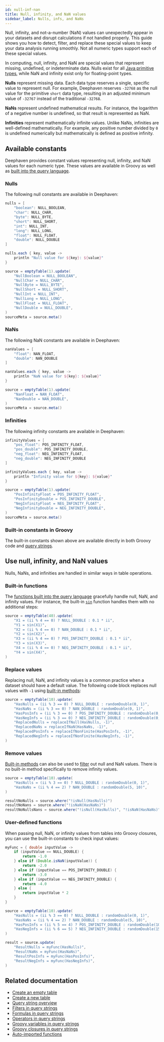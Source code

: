 ```yaml
---
id: null-inf-nan
title: Null, infinity, and NaN values
sidebar_label: Nulls, infs, and NaNs
---
```


Null, infinity, and not-a-number (NaN) values can unexpectedly appear in your datasets and disrupt calculations if not handled properly. This guide shows you how to detect, filter, and replace these special values to keep your data analysis running smoothly. Not all numeric types support each of these special values.

In computing, null, infinity, and NaN are special values that represent missing, undefined, or indeterminate data. Nulls exist for all [Java primitive types](https://docs.oracle.com/javase/tutorial/java/nutsandbolts/datatypes.html), while NaN and infinity exist only for floating-point types.

**Nulls** represent missing data. Each data type reserves a single, specific value to represent null. For example, Deephaven reserves `-32768` as the null value for the primitive `short` data type, resulting in an adjusted minimum value of `-32767` instead of the traditional `-32768`.

**NaNs** represent undefined mathematical results. For instance, the logarithm of a negative number is undefined, so that result is represented as NaN.

**Infinities** represent mathematically infinite values. Unlike NaNs, infinities are well-defined mathematically. For example, any positive number divided by `0` is undefined numerically but mathematically is defined as positive infinity.

## Available constants

Deephaven provides constant values representing null, infinity, and NaN values for each numeric type. These values are available in Groovy as well as [built into the query language](./built-in-constants.md).

### Nulls

The following null constants are available in Deephaven:

```groovy order=:log
nulls = [
    "boolean": NULL_BOOLEAN,
    "char": NULL_CHAR,
    "byte": NULL_BYTE,
    "short": NULL_SHORT,
    "int": NULL_INT,
    "long": NULL_LONG,
    "float": NULL_FLOAT,
    "double": NULL_DOUBLE
]

nulls.each { key, value ->
    println "Null value for ${key}: ${value}"
}
```

```groovy order=source,sourceMeta
source = emptyTable(1).update(
    "NullBoolean = NULL_BOOLEAN",
    "NullChar = NULL_CHAR",
    "NullByte = NULL_BYTE",
    "NullShort = NULL_SHORT",
    "NullInt = NULL_INT",
    "NullLong = NULL_LONG",
    "NullFloat = NULL_FLOAT",
    "NullDouble = NULL_DOUBLE",
)
sourceMeta = source.meta()
```

### NaNs

The following NaN constants are available in Deephaven:

```groovy order=:log
nanValues = [
    "float": NAN_FLOAT,
    "double": NAN_DOUBLE
]

nanValues.each { key, value ->
    println "NaN value for ${key}: ${value}"
}
```

```groovy order=source,sourceMeta
source = emptyTable(1).update(
    "NanFloat = NAN_FLOAT",
    "NanDouble = NAN_DOUBLE",
)
sourceMeta = source.meta()
```

### Infinities

The following infinity constants are available in Deephaven:

```groovy order=:log
infinityValues = [
    "pos_float": POS_INFINITY_FLOAT,
    "pos_double": POS_INFINITY_DOUBLE,
    "neg_float": NEG_INFINITY_FLOAT,
    "neg_double": NEG_INFINITY_DOUBLE
]

infinityValues.each { key, value ->
    println "Infinity value for ${key}: ${value}"
}
```

```groovy order=source,sourceMeta
source = emptyTable(1).update(
    "PosInfinityFloat = POS_INFINITY_FLOAT",
    "PosInfinityDouble = POS_INFINITY_DOUBLE",
    "NegInfinityFloat = NEG_INFINITY_FLOAT",
    "NegInfinityDouble = NEG_INFINITY_DOUBLE",
)
sourceMeta = source.meta()
```

### Built-in constants in Groovy

The built-in constants shown above are available directly in both Groovy code and [query strings](./query-string-overview.md).

## Use null, infinity, and NaN values

Nulls, NaNs, and infinities are handled in similar ways in table operations.

### Built-in functions

The [functions built into the query language](./built-in-functions.md) gracefully handle null, NaN, and infinity values. For instance, the built-in [`sin`](https://docs.deephaven.io/core/javadoc/io/deephaven/function/Numeric.html#sin(double)) function handles them with no additional steps:

```groovy order=source
source = emptyTable(40).update(
    "X1 = (ii % 4 == 0) ? NULL_DOUBLE : 0.1 * ii",
    "Y1 = sin(X1)",
    "X2 = (ii % 4 == 0) ? NAN_DOUBLE : 0.1 * ii",
    "Y2 = sin(X2)",
    "X3 = (ii % 4 == 0) ? POS_INFINITY_DOUBLE : 0.1 * ii",
    "Y3 = sin(X3)",
    "X4 = (ii % 4 == 0) ? NEG_INFINITY_DOUBLE : 0.1 * ii",
    "Y4 = sin(X4)",
)
```

### Replace values

Replacing null, NaN, and infinity values is a common practice when a dataset should have a default value. The following code block replaces null values with `-1` using [built-in methods](./built-in-functions.md):

```groovy order=source
source = emptyTable(10).update(
    "HasNulls = (ii % 3 == 0) ? NULL_DOUBLE : randomDouble(0, 1)",
    "HasNaNs = (ii % 3 == 0) ? NAN_DOUBLE : randomDouble(0, 1)",
    "HasPosInfs = (ii % 3 == 0) ? POS_INFINITY_DOUBLE : randomDouble(0, 1)",
    "HasNegInfs = (ii % 3 == 0) ? NEG_INFINITY_DOUBLE : randomDouble(0, 1)",
    "ReplacedNulls = replaceIfNull(HasNulls, -1)",
    "ReplacedNaNs = replaceIfNaN(HasNaNs, -1)",
    "ReplacedPosInfs = replaceIfNonFinite(HasPosInfs, -1)",
    "ReplacedNegInfs = replaceIfNonFinite(HasNegInfs, -1)",
)
```

### Remove values

[Built-in methods](./built-in-functions.md) can also be used to [filter](./filters.md) out null and NaN values. There is no built-in method specifically to remove infinity values.

```groovy order=source,resultNoNulls,resultNoNans,resultNoNullsNans
source = emptyTable(10).update(
    "HasNulls = (ii % 3 == 0) ? NULL_DOUBLE : randomDouble(0, 1)",
    "HasNaNs = (ii % 4 == 2) ? NAN_DOUBLE : randomDouble(5, 10)",
)

resultNoNulls = source.where("!isNull(HasNulls)")
resultNoNans = source.where("!isNaN(HasNaNs)")
resultNoNullsNans = source.where("!isNull(HasNulls)", "!isNaN(HasNaNs)")
```

### User-defined functions

When passing null, NaN, or infinity values from tables into Groovy closures, you can use the built-in constants to check input values:

```groovy order=source,result
myFunc = { double inputValue ->
    if (inputValue == NULL_DOUBLE) {
        return -1.0
    } else if (Double.isNaN(inputValue)) {
        return -2.0
    } else if (inputValue == POS_INFINITY_DOUBLE) {
        return -3.0
    } else if (inputValue == NEG_INFINITY_DOUBLE) {
        return -4.0
    } else {
        return inputValue * 2
    }
}

source = emptyTable(10).update(
    "HasNulls = (ii % 3 == 0) ? NULL_DOUBLE : randomDouble(0, 1)",
    "HasNaNs = (ii % 4 == 2) ? NAN_DOUBLE : randomDouble(5, 10)",
    "HasPosInfs = (ii % 5 == 4) ? POS_INFINITY_DOUBLE : randomDouble(10, 15)",
    "HasNegInfs = (ii % 6 == 5) ? NEG_INFINITY_DOUBLE : randomDouble(15, 20)",
)

result = source.update(
    "ResultNulls = myFunc(HasNulls)",
    "ResultNaNs = myFunc(HasNaNs)",
    "ResultPosInfs = myFunc(HasPosInfs)",
    "ResultNegInfs = myFunc(HasNegInfs)",
)
```

## Related documentation

- [Create an empty table](./new-and-empty-table.md#emptytable)
- [Create a new table](./new-and-empty-table.md#newtable)
- [Query string overview](./query-string-overview.md)
- [Filters in query strings](./filters.md)
- [Formulas in query strings](./formulas.md)
- [Operators in query strings](./operators.md)
- [Groovy variables in query strings](./groovy-variables.md)
- [Groovy closures in query strings](./groovy-closures.md)
- [Auto-imported functions](../reference/query-language/query-library/auto-imported-functions.md)
